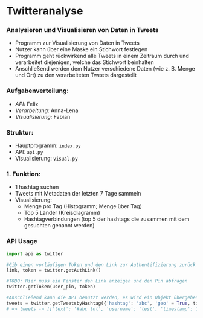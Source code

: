 # Twitteranalyse

### Analysieren und Visualisieren von Daten in Tweets

- Programm zur Visualisierung von Daten in Tweets
- Nutzer kann über eine Maske ein Stichwort festlegen
- Programm geht rückwirkend alle Tweets in einem Zeitraum durch und verarbeitet diejenigen, welche das Stichwort beinhalten
- Anschließend werden dem Nutzer verschiedene Daten (wie z. B. Menge und Ort) zu den verarbeiteten Tweets dargestellt

### Aufgabenverteilung:

- _API:_ Felix
- _Verarbeitung:_ Anna-Lena
- _Visualisierung:_ Fabian

### Struktur:

- Hauptprogramm: `index.py`
- API: `api.py`
- Visualisierung: `visual.py`

### 1. Funktion:

- 1 hashtag suchen
- Tweets mit Metadaten der letzten 7 Tage sammeln
- Visualisierung:
  - Menge pro Tag (Histogramm; Menge über Tag)
  - Top 5 Länder (Kreisdiagramm)
  - Hashtagverbindungen (top 5 der hashtags die zusammen mit dem gesuchten genannt werden)

### API Usage

```python
import api as twitter

#Gib einen vorläufigen Token und den Link zur Authentifizierung zurück
link, token = twitter.getAuthLink()

#TODO: Hier muss ein Fenster den Link anzeigen und den Pin abfragen
twitter.getToken(user_pin, token)

#Anschließend kann die API benutzt werden, es wird ein Objekt übergeben, dass die erwarteten Rückgabewerte beschreibt
tweets = twitter.getTweetsbyHashtag({'hashtag': 'abc', 'geo' = True, timestamp = True, username = False})
# => tweets -> [['text': '#abc lol', 'username': 'test', 'timestamp': 123456, 'geo': 'de'], [...], ...]
```
